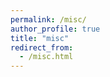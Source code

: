 ```yaml
---
permalink: /misc/
author_profile: true
title: "misc"
redirect_from:
  - /misc.html
---
```


<!-- {% include iframe.html src="https://mj-yl.travelmap.net" width="100%" height="550" frameborder="0" allowfullscreen=true %} -->
